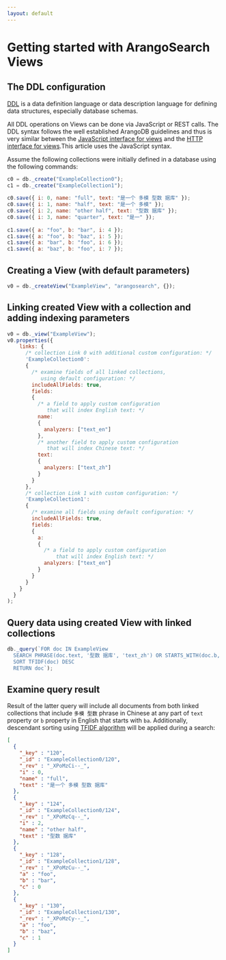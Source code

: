 ```yaml
---
layout: default
---
```

# Getting started with ArangoSearch Views

## The DDL configuration

[DDL](https://en.wikipedia.org/wiki/Data_definition_language) is a data
definition language or data description language for defining data structures,
especially database schemas.

All DDL operations on Views can be done via JavaScript or REST calls. The DDL
syntax follows the well established ArangoDB guidelines and thus is very
similar between the [JavaScript interface for views](../../DataModeling/Views/README.md)
and the [HTTP interface for views](../../../HTTP/Views/index.html).This article
uses the JavaScript syntax.

Assume the following collections were initially defined in a database using
the following commands:

```js
c0 = db._create("ExampleCollection0");
c1 = db._create("ExampleCollection1");
 
c0.save({ i: 0, name: "full", text: "是一个 多模 型数 据库" });
c0.save({ i: 1, name: "half", text: "是一个 多模" });
c0.save({ i: 2, name: "other half", text: "型数 据库" });
c0.save({ i: 3, name: "quarter", text: "是一" });
 
c1.save({ a: "foo", b: "bar", i: 4 });
c1.save({ a: "foo", b: "baz", i: 5 });
c1.save({ a: "bar", b: "foo", i: 6 });
c1.save({ a: "baz", b: "foo", i: 7 });
```

## Creating a View (with default parameters)

```js
v0 = db._createView("ExampleView", "arangosearch", {});
```

## Linking created View with a collection and adding indexing parameters

```js
v0 = db._view("ExampleView");
v0.properties({
    links: {
      /* collection Link 0 with additional custom configuration: */
      'ExampleCollection0':
      {
        /* examine fields of all linked collections,
           using default configuration: */
        includeAllFields: true,
        fields:
        {
          /* a field to apply custom configuration
             that will index English text: */
          name:
          {
            analyzers: ["text_en"]
          },
          /* another field to apply custom configuration
             that will index Chinese text: */
          text:
          {
            analyzers: ["text_zh"]
          }
        }
      },
      /* collection Link 1 with custom configuration: */
      'ExampleCollection1':
      {
        /* examine all fields using default configuration: */
        includeAllFields: true,
        fields:
        {
          a:
          {
            /* a field to apply custom configuration
                that will index English text: */
            analyzers: ["text_en"]
          }
        }
      }
    }
  }
);
```

## Query data using created View with linked collections

```js
db._query(`FOR doc IN ExampleView
  SEARCH PHRASE(doc.text, '型数 据库', 'text_zh') OR STARTS_WITH(doc.b, 'ba')
  SORT TFIDF(doc) DESC
  RETURN doc`);
```

## Examine query result

Result of the latter query will include all documents from both linked
collections that include `多模 型数` phrase in Chinese at any part of `text`
property or `b` property in English that starts with `ba`. Additionally,
descendant sorting using [TFIDF algorithm](https://en.wikipedia.org/wiki/TF-IDF)
will be applied during a search:

```json
[
  {
    "_key" : "120",
    "_id" : "ExampleCollection0/120",
    "_rev" : "_XPoMzCi--_",
    "i" : 0,
    "name" : "full",
    "text" : "是一个 多模 型数 据库"
  },
  {
    "_key" : "124",
    "_id" : "ExampleCollection0/124",
    "_rev" : "_XPoMzCq--_",
    "i" : 2,
    "name" : "other half",
    "text" : "型数 据库"
  },
  {
    "_key" : "128",
    "_id" : "ExampleCollection1/128",
    "_rev" : "_XPoMzCu--_",
    "a" : "foo",
    "b" : "bar",
    "c" : 0
  },
  {
    "_key" : "130",
    "_id" : "ExampleCollection1/130",
    "_rev" : "_XPoMzCy--_",
    "a" : "foo",
    "b" : "baz",
    "c" : 1
  }
]
```
